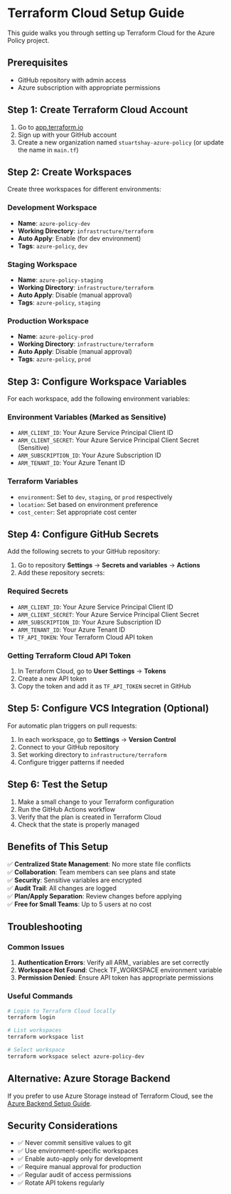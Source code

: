 # Terraform Cloud Setup Guide

This guide walks you through setting up Terraform Cloud for the Azure Policy project.

## Prerequisites

- GitHub repository with admin access
- Azure subscription with appropriate permissions

## Step 1: Create Terraform Cloud Account

1. Go to [app.terraform.io](https://app.terraform.io)
2. Sign up with your GitHub account
3. Create a new organization named `stuartshay-azure-policy` (or update the name in `main.tf`)

## Step 2: Create Workspaces

Create three workspaces for different environments:

### Development Workspace
- **Name**: `azure-policy-dev`
- **Working Directory**: `infrastructure/terraform`
- **Auto Apply**: Enable (for dev environment)
- **Tags**: `azure-policy`, `dev`

### Staging Workspace
- **Name**: `azure-policy-staging`
- **Working Directory**: `infrastructure/terraform`
- **Auto Apply**: Disable (manual approval)
- **Tags**: `azure-policy`, `staging`

### Production Workspace
- **Name**: `azure-policy-prod`
- **Working Directory**: `infrastructure/terraform`
- **Auto Apply**: Disable (manual approval)
- **Tags**: `azure-policy`, `prod`

## Step 3: Configure Workspace Variables

For each workspace, add the following environment variables:

### Environment Variables (Marked as Sensitive)
- `ARM_CLIENT_ID`: Your Azure Service Principal Client ID
- `ARM_CLIENT_SECRET`: Your Azure Service Principal Client Secret (Sensitive)
- `ARM_SUBSCRIPTION_ID`: Your Azure Subscription ID
- `ARM_TENANT_ID`: Your Azure Tenant ID

### Terraform Variables
- `environment`: Set to `dev`, `staging`, or `prod` respectively
- `location`: Set based on environment preference
- `cost_center`: Set appropriate cost center

## Step 4: Configure GitHub Secrets

Add the following secrets to your GitHub repository:

1. Go to repository **Settings** → **Secrets and variables** → **Actions**
2. Add these repository secrets:

### Required Secrets
- `ARM_CLIENT_ID`: Your Azure Service Principal Client ID
- `ARM_CLIENT_SECRET`: Your Azure Service Principal Client Secret
- `ARM_SUBSCRIPTION_ID`: Your Azure Subscription ID
- `ARM_TENANT_ID`: Your Azure Tenant ID
- `TF_API_TOKEN`: Your Terraform Cloud API token

### Getting Terraform Cloud API Token
1. In Terraform Cloud, go to **User Settings** → **Tokens**
2. Create a new API token
3. Copy the token and add it as `TF_API_TOKEN` secret in GitHub

## Step 5: Configure VCS Integration (Optional)

For automatic plan triggers on pull requests:

1. In each workspace, go to **Settings** → **Version Control**
2. Connect to your GitHub repository
3. Set working directory to `infrastructure/terraform`
4. Configure trigger patterns if needed

## Step 6: Test the Setup

1. Make a small change to your Terraform configuration
2. Run the GitHub Actions workflow
3. Verify that the plan is created in Terraform Cloud
4. Check that the state is properly managed

## Benefits of This Setup

✅ **Centralized State Management**: No more state file conflicts  
✅ **Collaboration**: Team members can see plans and state  
✅ **Security**: Sensitive variables are encrypted  
✅ **Audit Trail**: All changes are logged  
✅ **Plan/Apply Separation**: Review changes before applying  
✅ **Free for Small Teams**: Up to 5 users at no cost  

## Troubleshooting

### Common Issues

1. **Authentication Errors**: Verify all ARM_ variables are set correctly
2. **Workspace Not Found**: Check TF_WORKSPACE environment variable
3. **Permission Denied**: Ensure API token has appropriate permissions

### Useful Commands

```bash
# Login to Terraform Cloud locally
terraform login

# List workspaces
terraform workspace list

# Select workspace
terraform workspace select azure-policy-dev
```

## Alternative: Azure Storage Backend

If you prefer to use Azure Storage instead of Terraform Cloud, see the [Azure Backend Setup Guide](AZURE_BACKEND_SETUP.md).

## Security Considerations

- ✅ Never commit sensitive values to git
- ✅ Use environment-specific workspaces
- ✅ Enable auto-apply only for development
- ✅ Require manual approval for production
- ✅ Regular audit of access permissions
- ✅ Rotate API tokens regularly
